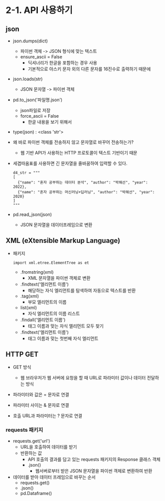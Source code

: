 # 2-1. API 사용하기

## json
  - json.dumps(dict)
    - 파이썬 객체 -> JSON 형식에 맞는 텍스트
    - ensure_ascii = False
      - 딕셔너리가 한글을 포함하는 경우 사용
      - 기본적으로 아스키 문자 외의 다른 문자를 16진수로 출력하기 때문에
  - json.loads(str)
    - JSON 문자열 -> 파이썬 객체
  - pd.to_json('파일명.json')
    - json파일로 저장
    - force_ascii = False
        - 한글 내용을 보기 위해서

  - type(json) : <class 'str'>



- 왜 바로 파이썬 객체를 전송하지 않고 문자열로 바꾸어 전송하는가?
  - 웹 기반 API가 사용하는 HTTP 프로토콜이 텍스트 기반이기 때문



- 세겹따옴표를 사용하면 긴 문자열을 줄바꿈하여 입력할 수 있다.

  ```
  d4_str = """
  [
    {"name": "혼자 공부하는 데이터 분석", "author": "박해선", "year": 2022},
    {"name": "혼자 공부하는 머신러닝+딥러닝", "author": "박해선", "year": 2020}
  ]
  """
  ```

  

- pd.read_json(json)
  - JSON 문자열을 데이터프레임으로 변환




## XML (eXtensible Markup Language)

  - 패키지

    ```
    import xml.etree.ElementTree as et
    ```

    - .fromstring(xml)
      - XML 문자열을 파이썬 객체로 변환
    - .findtext('엘리먼트 이름')
      - 해당하는 자식 엘리먼트를 탐색하여 자동으로 텍스트를 반환
    - .tag(xml)
      - 부모 엘리먼트의 이름
    - list(xml)
      - 자식 엘리먼트의 이름 리스트
    - .findall('엘리먼트 이름')
      - 태그 이름과 맞는 자식 엘리먼트 모두 찾기
    - .findtext('엘리먼트 이름')
      - 태그 이름과 맞는 첫번째 자식 엘리먼트



## HTTP GET

- GET 방식
  - 웹 브라우저가 웹 서버에 요청을 할 때 URL로 파라미터 값이나 데이터 전달하는 방식

- 파라미터와 값은 = 문자로 연결
- 파라미터 사이는 & 문자로 연결
- 호출 URL과 파라미터는 ? 문자로 연결 



### requests 패키지

- requests.get('url')
  - URL을 호출하여 데이터를 받기
  - 반환하는 값
    - API 호출의 결과를 담고 있는 requests 패키지의 Response 클래스 객체
    - .json()
      - 웹서버로부터 받은 JSON 문자열을 파이썬 객체로 변환하여 반환
- 데이터를 받아 데이터 프레임으로 바꾸는 순서
  - requests.get()
  - .json()
  - pd.Dataframe()